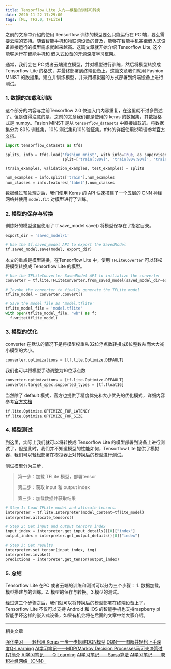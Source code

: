 ```yaml
---
title: Tensorflow Lite 入门——模型的训练和转换
date: 2020-11-22 17:29:00
tags: [ML, TF2.0, TFLite]
---
```




之前的文章中介绍的使用 Tensorflow 训练的模型要么只能运行在 PC 端，要么需要云端的支持。随着智能手机和物联网设备的普及，能够在智能手机甚至嵌入式设备直接运行的模型需求就越来越高。这篇文章就开始介绍 Tensorflow Lite, 这个能够运行在智能手机和 嵌入式设备的开源深度学习框架。

通常，我们会在 PC 或者云端建立模型，并对模型进行训练，然后将模型转换成 Tensorflow Lite 的格式，并最终部署到终端设备上，这篇文章我们就用 Fashion MNIST 的数据集，建立并训练模型，并采用模拟器的方式部署到终端设备上进行测试。

### 1. 数据的加载和训练

这个部分的内容与之前Tensorflow 2.0 快速入门内容重复，在这里就不过多赘述了。但是值得注意的是，之前的文章我们都是使用的  keras 的数据集，其数据格式是 numpy。Fasion MINST 是从 `tensorflow_datasets` 中直接加载的。将数据集分为 80% 训练集，10% 测试集和10%验证集。tfds的详细使用说明请参考[官方文档](https://www.tensorflow.org/datasets/api_docs/python/tfds/load)。

```python
import tensorflow_datasets as tfds

splits, info = tfds.load('fashion_mnist', with_info=True, as_supervised=True, 
                         split=['train[:80%]', 'train[80%:90%]', 'train[90%:]'])

(train_examples, validation_examples, test_examples) = splits

num_examples = info.splits['train'].num_examples
num_classes = info.features['label'].num_classes
```

数据经过预处理之后，我们使用 Keras 的 API 快速搭建了一个五层的 CNN 神经网络并使用 `model.fit` 对模型进行了训练。

### 2. 模型的保存与转换

训练好的模型这里使用了 tf.save_model.save() 将模型保存在了指定目录。

```python
export_dir = 'saved_model/1'

# Use the tf.saved_model API to export the SavedModel
tf.saved_model.save(model, export_dir)
```

本文的重点是模型转换，在Tensorflow Lite 中，使用 `TFLiteCoverter` 可以轻松将模型转换成 Tensorflow Lite 的模型。

```python
# Use the TFLiteConverter SavedModel API to initialize the converter
converter = tf.lite.TFLiteConverter.from_saved_model(saved_model_dir=export_dir)

# Invoke the converter to finally generate the TFLite model
tflite_model = converter.convert()

# Save the model file as 'model.tflite'
tflite_model_file = 'model.tflite'
with open(tflite_model_file, "wb") as f:
  f.write(tflite_model)
```

### 3. 模型的优化

converter 在默认的情况下是将模型权重从32位浮点数转换成8位整数从而大大减小模型的大小。

```python
converter.optimizations = [tf.lite.Optimize.DEFAULT]
```

我们也可以将模型手动调整为16位浮点数

```python
converter.optimizations = [tf.lite.Optimize.DEFAULT]
converter.target_spec.supported_types = [tf.float16]
```

当然除了 default 模式，官方也提供了精度优先和大小优先的优化模式，详细内容参考[官方文档](https://www.tensorflow.org/lite/performance/post_training_quantization)

```python
tf.lite.Optimize.OPTIMIZE_FOR_LATENCY
tf.lite.Optimize.OPTIMIZE_FOR_SIZE
```

### 4. 模型测试

到这里，实际上我们就可以将转换成 Tensorflow Lite 的模型部署到设备上进行测试了，但是此时，我们并不知道模型的性能如何，Tensorflow Lite 提供了模拟器，我们可以轻松部署在模拟器上对转换后的模型进行测试。

测试模型分为三步，

> 第一步：加载 TFLite 模型，部署tensor
>
> 第二步：获取 input 和 output index	
>
> 第三步：加载数据并获取结果

```python
# Step 1: Load TFLite model and allocate tensors.
interpreter = tf.lite.Interpreter(model_content=tflite_model)
interpreter.allocate_tensors()

# Step 2: Get input and output tensors index
input_index = interpreter.get_input_details()[0]["index"]
output_index = interpreter.get_output_details()[0]["index"]

# Step 3: Get results
interpreter.set_tensor(input_index, img)
interpreter.invoke()
predictions = interpreter.get_tensor(output_index)
```

### 5. 总结

Tensorflow Lite 在PC 或者云端的训练和测试可以分为三个步骤： 1. 数据加载，模型搭建与的训练。2. 模型的保存与转换。3.模型的测试。

经过这三个步骤之后，我们就可以将转换后的模型部署在终端设备上了，Tensorflow Lite 不仅可以支持 Android 和 iOS 的智能手机也支持raspberry pi 智能手环这样的嵌入式设备，如果有机会将在后面的文章中给大家介绍。

---

相关文章

[强化学习——轻松用 Keras 一步一步搭建DQN模型](https://mp.weixin.qq.com/s?__biz=MzU4NTg4MjM2NA==&mid=2247483840&idx=1&sn=c17099fc9edce78e8055e086f84c8be6&chksm=fd828e53caf50745d03126b4e85361a3a8cfa4defb2284584e6317eae78d007f995cd5136500&token=698937485&lang=zh_CN&scene=21#wechat_redirect)
[DQN——图解并轻松上手深度Q-Learning](https://mp.weixin.qq.com/s?__biz=MzU4NTg4MjM2NA==&mid=2247483831&idx=1&sn=61073043c3d2ad9f6a5e85347a10fac1&chksm=fd828e24caf5073290c9ac5dae2bd005097a0d4612ca176a57ea093045dca4993799354703e9&token=698937485&lang=zh_CN&scene=21#wechat_redirect)
[AI学习笔记——MDP(Markov Decision Processes马可夫决策过程)简介](http://mp.weixin.qq.com/s?__biz=MzU4NTg4MjM2NA==&mid=2247483821&idx=2&sn=4726fa197e78755891b2b681412e75bf&chksm=fd828e3ecaf50728d2597339ced0ec6a0664f51cbab6472c5a25160b532ce87dd871b1b9ba38&token=466152961&lang=zh_CN&scene=21#wechat_redirect)
[AI学习笔记——Q Learning](http://mp.weixin.qq.com/s?__biz=MzU4NTg4MjM2NA==&mid=2247483786&idx=1&sn=e556e3e4e496b7327243d21888633c7a&chksm=fd828e19caf5070fa54e91ce7c66622d11f3e3e25d53519945465aec6b0debad3b4ea1a232c5&token=466152961&lang=zh_CN&scene=21#wechat_redirect)
[AI学习笔记——Sarsa算法](http://mp.weixin.qq.com/s?__biz=MzU4NTg4MjM2NA==&mid=2247483811&idx=2&sn=9971b5573f8fba3fb1b28a8725c33f24&chksm=fd828e30caf50726640e84039233759525662fbe73c24db7c15577dec9888263fbf56ed71371&token=466152961&lang=zh_CN&scene=21#wechat_redirect)
[AI学习笔记——卷积神经网络（CNN）](http://mp.weixin.qq.com/s?__biz=MzU4NTg4MjM2NA==&mid=2247483720&idx=4&sn=5f2d6075cd43e0efad614d2f0199a44b&chksm=fd828edbcaf507cde0f73fce3ca2bc3fef8b525764c51fd35e9a2f714109f5e6a4f25531371c&token=466152961&lang=zh_CN&scene=21#wechat_redirect)